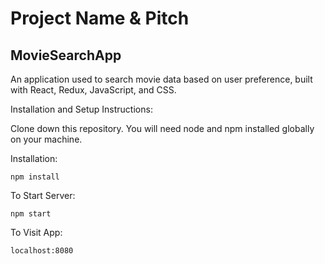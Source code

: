 #  Project Name & Pitch

## MovieSearchApp

An application used to search movie data based on user preference, built with React, Redux, JavaScript, and CSS.

Installation and Setup Instructions:

Clone down this repository. You will need node and npm installed globally on your machine.

Installation:

`npm install`

To Start Server:

`npm start`

To Visit App:

`localhost:8080`
